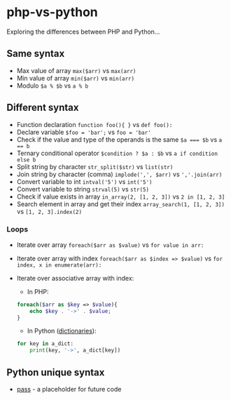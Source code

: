 # php-vs-python

Exploring the differences between PHP and Python…

## Same syntax

* Max value of array `max($arr)` vs `max(arr)`
* Min value of array `min($arr)` vs `min(arr)`
* Modulo `$a % $b` vs `a % b`

## Different syntax

* Function declaration `function foo(){ }` vs `def foo():`
* Declare variable `$foo = 'bar';` vs `foo = 'bar'`
* Check if the value and type of the operands is the same `$a === $b` vs `a == b`
* Ternary conditional operator `$condition ? $a : $b` vs `a if condition else b`
* Split string by character `str_split($str)` vs `list(str)`
* Join string by character (comma) `implode(',', $arr)` vs `','.join(arr)`
* Convert variable to int `intval('5')` vs `int('5')`
* Convert variable to string `strval(5)` vs `str(5)`
* Check if value exists in array `in_array(2, [1, 2, 3])` vs `2 in [1, 2, 3]`
* Search element in array and get their index `array_search(1, [1, 2, 3])` vs `[1, 2, 3].index(2)`

### Loops

* Iterate over array `foreach($arr as $value)` vs `for value in arr:`
* Iterate over array with index `foreach($arr as $index => $value)` vs `for index, x in enumerate(arr):`
* Iterate over associative array with index:
 
  * In PHP: 
  ```php
  foreach($arr as $key => $value){
      echo $key . '->' . $value;
  }
  ```

  * In Python ([dictionaries](https://www.w3schools.com/python/python_dictionaries.asp)): 
  ```py
  for key in a_dict:
      print(key, '->', a_dict[key])
  ```

## Python unique syntax

* [pass](https://www.w3schools.com/python/ref_keyword_pass.asp) - a placeholder for future code
